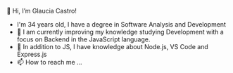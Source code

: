  👋 Hi, I’m Glaucia Castro! 
- I'm 34 years old, I have a degree in Software Analysis and Development
- 🌱 I am currently improving my knowledge studying Development with a focus on Backend in the JavaScript language.
- 💞️ In addition to JS, I have knowledge about Node.js, VS Code and Express.js
- 📫 How to reach me ...


<!---
Glaucia-S-Castro/Glaucia-S-Castro is a ✨ special ✨ repository because its `README.md` (this file) appears on your GitHub profile.
You can click the Preview link to take a look at your changes.
--->
